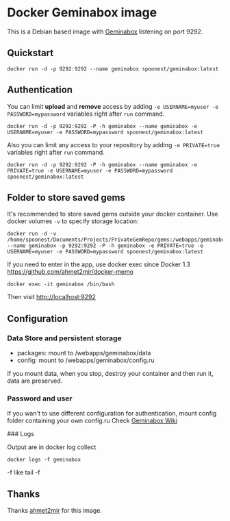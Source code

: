 Docker Geminabox image
=================

This is a Debian based image with [Geminabox](https://github.com/geminabox/geminabox) listening on port 9292. 

Quickstart
----------
	
	docker run -d -p 9292:9292 --name geminabox spoonest/geminabox:latest
	
Authentication
--------------

You can limit **upload** and **remove** access by adding `-e USERNAME=myuser -e PASSWORD=mypassword` variables right after `run` command. 

	docker run -d -p 9292:9292 -P -h geminabox --name geminabox -e USERNAME=myuser -e PASSWORD=mypassword spoonest/geminabox:latest

Also you can limit any access to your repository by adding `-e PRIVATE=true` variables right after `run` command.

	docker run -d -p 9292:9292 -P -h geminabox --name geminabox -e PRIVATE=true -e USERNAME=myuser -e PASSWORD=mypassword spoonest/geminabox:latest

Folder to store saved gems
--------------------------

It's recommended to store saved gems outside your docker container. Use docker volumes `-v` to specify storage location: 

	docker run -d -v /home/spoonest/Documents/Projects/PrivateGemRepo/gems:/webapps/geminabox/data --name geminabox -p 9292:9292 -P -h geminabox -e PRIVATE=true -e USERNAME=myuser -e PASSWORD=mypassword spoonest/geminabox:latest

If you need to enter in the app, use docker exec since Docker 1.3 https://github.com/ahmet2mir/docker-memo

    docker exec -it geminabox /bin/bash

Then visit [http://localhost:9292](http://localhost:9292)

Configuration
-------------

### Data Store and persistent storage

* packages: mount to /webapps/geminabox/data
* config: mount to /webapps/geminabox/config.ru

If you mount data, when you stop, destroy your container and then run it, data are preserved.

### Password and user

If you wan't to use different configuration for authentication, mount config folder containing your own config.ru
Check [Geminabox Wiki](https://github.com/geminabox/geminabox/wiki/Http-Basic-Auth)

### Logs

Output are in docker log collect 
	
	docker logs -f geminabox

-f like tail -f

Thanks
------
Thanks [ahmet2mir](https://github.com/ahmet2mir) for this image.


